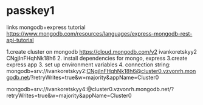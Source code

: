 # passkey1


links
mongodb+express tutorial
https://www.mongodb.com/resources/languages/express-mongodb-rest-api-tutorial


1.create cluster on mongodb https://cloud.mongodb.com/v2 ivankoretskyy2 CNgjInFHqhNk18h6
2. install dependencies for mongo, express
3.create express app
3. set up environment variables
4. connection string: mongodb+srv://ivankoretskyy2:CNgjInFHqhNk18h6@cluster0.vzvonrh.mongodb.net/?retryWrites=true&w=majority&appName=Cluster0

mongodb+srv://ivankoretskyy4:<password>@cluster0.vzvonrh.mongodb.net/?retryWrites=true&w=majority&appName=Cluster0